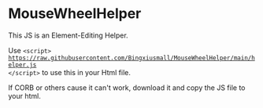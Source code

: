 # MouseWheelHelper
This JS is an Element-Editing Helper.

Use <code data-backticks="3">&lt;script&gt; https://raw.githubusercontent.com/Bingxiusmall/MouseWheelHelper/main/helper.js &lt;/script&gt;</code> to use this in your Html file.

If CORB or others cause it can't work, download it and copy the JS file to your html.
